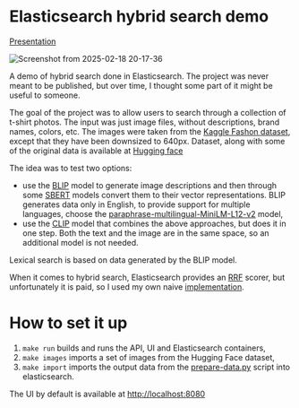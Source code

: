 # Elasticsearch hybrid search demo

[Presentation](https://docs.google.com/presentation/d/1_UtZA1_vgfahuqO-dSebo2z3_G75rVUMUwSxA0vOikY/edit?usp=sharing)

![Screenshot from 2025-02-18 20-17-36](https://github.com/user-attachments/assets/190ad91a-7062-4584-aa42-722dcf6b1849)

A demo of hybrid search done in Elasticsearch. The project was never meant to be published, but over time, I thought some part of it might be useful to someone.

The goal of the project was to allow users to search through a collection of t-shirt photos. The input was just image files, without descriptions, brand names, colors, etc. The images were taken from the [Kaggle Fashon dataset](https://www.kaggle.com/datasets/paramaggarwal/fashion-product-images-dataset), except that they have been downsized to 640px. Dataset, along with some of the original data is available at [Hugging face](https://huggingface.co/datasets/gilek19/tshirts)

The idea was to test two options:
- use the [BLIP](https://huggingface.co/docs/transformers/model_doc/blip) model to generate image descriptions and then through some [SBERT](https://sbert.net/docs/sentence_transformer/pretrained_models.html) models convert them to their vector representations. BLIP generates data only in English, to provide support for multiple languages, choose the [paraphrase-multilingual-MiniLM-L12-v2](https://huggingface.co/sentence-transformers/paraphrase-multilingual-MiniLM-L12-v2) model,
- use the [CLIP](https://github.com/openai/CLIP) model that combines the above approaches, but does it in one step. Both the text and the image are in the same space, so an additional model is not needed.

Lexical search is based on data generated by the BLIP model.

When it comes to hybrid search, Elasticsearch provides an [RRF](https://www.elastic.co/guide/en/elasticsearch/reference/current/rrf.html) scorer, but unfortunately it is paid, so I used my own naive [implementation](https://github.com/gilek/vector-search-demo/blob/master/api/src/rrf.py).

# How to set it up

1. `make run` builds and runs the API, UI and Elasticsearch containers,
1. `make images` imports a set of images from the Hugging Face dataset,
1. `make import` imports the output data from the [prepare-data.py](https://github.com/gilek/vector-search-demo/blob/master/data/prepare-data.py) script into elasticsearch.

The UI by default is available at [http://localhost:8080](http://localhost:8080)
